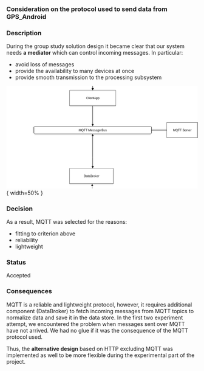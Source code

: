 ### Consideration on the protocol used to send data from GPS_Android

### Description

During the group study solution design it became clear that
our system needs **a mediator** which can 
control incoming messages. In particular:
- avoid loss of messages
- provide the availability to many devices at once 
- provide smooth transmission to the processing subsystem

![mqtt-justification](mqtt-justification.png){ width=50% }

### Decision

As a result, MQTT was selected for the reasons:
- fitting to criterion above
- reliability
- lightweight

### Status

Accepted


### Consequences

MQTT is a reliable and lightweight protocol, however, it requires additional component (DataBroker) to fetch incoming messages from MQTT topics to normalize data and save it in the data store. In the first two experiment attempt, we encountered the problem when messages sent over MQTT have not arrived. We had no glue if it was the consequence of the MQTT protocol used.

Thus, the **alternative design** based on HTTP excluding MQTT was implemented as well to be more flexible during the experimental part of the project.

